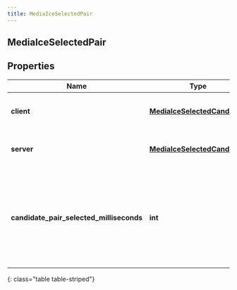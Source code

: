 ```yaml
---
title: MediaIceSelectedPair
---
```

## MediaIceSelectedPair

## Properties

|Name | Type | Description | Notes|
|------------ | ------------- | ------------- | -------------|
| **client** | [**MediaIceSelectedCandidate**](MediaIceSelectedCandidate.html) | The remote candidate that was chosen | [optional] |
| **server** | [**MediaIceSelectedCandidate**](MediaIceSelectedCandidate.html) | The local candidate that was chosen | [optional] |
| **candidate_pair_selected_milliseconds** | **int** | Relative milliseconds since creation of endpoint when this ICE candidate pair has been selected | [optional] |
{: class="table table-striped"}


